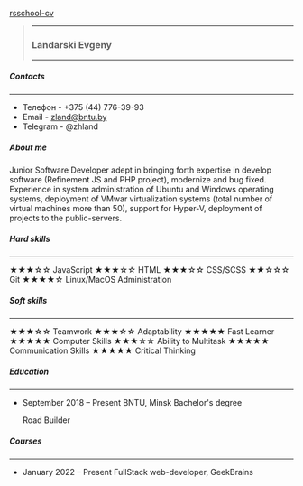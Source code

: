 [rsschool-cv](https://zlandars.github.io/rsschool-cv/)
>***
>### Landarski Evgeny
>---
##### Contacts
---
* Телефон - +375 (44) 776-39-93
* Email - zland@bntu.by
* Telegram - @zhland

##### About me
Junior Software Developer adept in bringing forth expertise in develop software (Refinement JS and PHP project), modernize and bug fixed. Experience in system administration of Ubuntu and Windows operating systems, deployment of VMwar virtualization systems (total number of virtual machines more than 50), support for Hyper-V, deployment of projects to the public-servers. 

##### Hard skills
***
  ★★★☆☆ JavaScript
  ★★★☆☆ HTML 
  ★★★☆☆ CSS/SCSS
  ★★☆☆☆ Git
  ★★★★☆ Linux/MacOS Administration

##### Soft skills
***
  ★★★☆☆ Teamwork
  ★★★☆☆ Adaptability
  ★★★★★ Fast Learner
  ★★★★★ Computer Skills
  ★★★☆☆ Ability to Multitask
  ★★★★★ Communication Skills
  ★★★★★ Critical Thinking

##### Education
***
  * September 2018 – Present
    BNTU, Minsk Bachelor's degree

    Road Builder

##### Courses
***
  * January 2022 – Present
    FullStack web-developer, GeekBrains